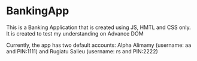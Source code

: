# BankingApp
This is a Banking Application that is created using JS, HMTL and CSS only. It is created to test my understanding on Advance DOM

Currently, the app has two default accounts:
Alpha Alimamy (username: aa and PIN:1111) and
Rugiatu Salieu (username: rs and PIN:2222)
